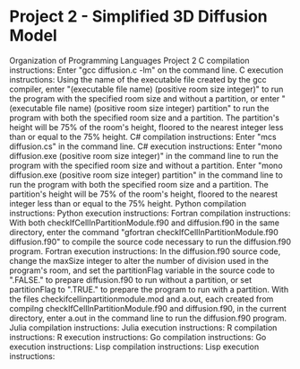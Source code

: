 # Project 2 - Simplified 3D Diffusion Model

Organization of Programming Languages Project 2
C compilation instructions: Enter "gcc diffusion.c -lm" on the command line.
C execution instructions: Using the name of the executable file created by the
gcc compiler, enter "(executable file name) (positive room size integer)" to run
the program with the specified room size and without a partition, or enter
"(executable file name) (positive room size integer) partition" to run the
program with both the specified room size and a partition. The partition's
height will be 75% of the room's height, floored to the nearest integer less
than or equal to the 75% height.
C# compilation instructions: Enter "mcs diffusion.cs" in the command line.
C# execution instructions: Enter "mono diffusion.exe (positive room size
integer)" in the command line to run the program with the specified room size
and without a partition. Enter "mono diffusion.exe (positive room size integer)
partition" in the command line to run the program with both the specified room
size and a partition. The partition's height will be 75% of the room's height,
floored to the nearest integer less than or equal to the 75% height.
Python compilation instructions:
Python execution instructions:
Fortran compilation instructions: With both checkIfCellInPartitionModule.f90 and
diffusion.f90 in the same directory, enter the command "gfortran
checkIfCellInPartitionModule.f90 diffusion.f90" to compile the source code
necessary to run the diffusion.f90 program.
Fortran execution instructions: In the diffusion.f90 source code, change the
maxSize integer to alter the number of division used in the program's room, and
set the partitionFlag variable in the source code to ".FALSE." to prepare
diffusion.f90 to run without a partition, or set partitionFlag to ".TRUE." to
prepare the program to run with a partition. With the files
checkifcellinpartitionmodule.mod and a.out, each created from compilng
checkIfCellInPartitionModule.f90 and diffusion.f90, in the current directory,
enter a.out in the command line to run the diffusion.f90 program.
Julia compilation instructions:
Julia execution instructions:
R compilation instructions:
R execution instructions:
Go compilation instructions:
Go execution instructions:
Lisp compilation instructions:
Lisp execution instructions:
